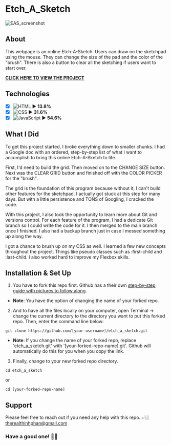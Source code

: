 # Etch_A_Sketch
![EAS_screenshot](https://user-images.githubusercontent.com/101987153/219825218-c5679419-110c-4bf1-9286-0f5863a15713.JPG)

## About
This webpage is an online Etch-A-Sketch. Users can draw on the sketchpad using the mouse. They can change the size of the pad and the color of the "brush". There is also a button to clear all the sketching if users want to start over.

**[CLICK HERE TO VIEW THE PROJECT](https://teephan91.github.io/etch_a_sketch/)**

## Technologies
- [x] ![HTML](https://img.shields.io/badge/-HTML-000?style=flat&logo=html5&logoColor=394148&color=fac60c) ► **13.8%** 
- [x] ![CSS](https://img.shields.io/badge/-CSS-000?style=flat&logo=css3&logoColor=394148&color=fac60c) ► **31.6%** 
- [x] ![JavaScript](https://img.shields.io/badge/-JavaScript-000?style=flat&logoColor=394148&logo=javascript&color=fac60c) ► **54.6%**

## What I Did
To get this project started, I broke everything down to smaller chunks. I had a Google doc with an ordered, step-by-step list of what I want to accomplish to bring this online Etch-A-Sketch to life. 

First, I'd need to build the grid. Then moved on to the CHANGE SIZE button. Next was the CLEAR GRID button and finished off with the COLOR PICKER for the "brush".

The grid is the foundation of this program because without it, I can't build other features for the sketchpad. I actually got stuck at this step for many days. But with a little persistence and TONS of Googling, I cracked the code.

With this project, I also took the opportunity to learn more about Git and versions control. For each feature of the program, I had a dedicate Git branch so I could write the code for it. I then merged to the main branch once I finished. I also had a backup branch just in case I messed something up along the way.

I got a chance to brush up on my CSS as well. I learned a few new concepts throughout the project. Things like pseudo classes such as :first-child and :last-child. I also worked hard to improve my Flexbox skills.

## Installation & Set Up
1. You have to fork this repo first. Github has a their own [step-by-step guide with pictures to follow along](https://docs.github.com/en/get-started/quickstart/fork-a-repo#forking-a-repository).
- **Note**: You have the option of changing the name of your forked repo.
2. And to have all the files locally on your computer, open Terminal -> change the current directory to the directory you want to put this forked repo. Then, enter the command line below:
```
git clone https://github.com/[your-username]/etch_a_sketch.git
```
- **Note**: If you change the name of your forked repo, replace 'etch_a_sketch.git' with '[your-forked-repo-name].git'. Github will automatically do this for you when you copy the link.
3. Finally, change to your new forked repo directory.
```
cd etch_a_sketch
```
or
```
cd [your-forked-repo-name]
```

## Support
Please feel free to reach out if you need any help with this repo. 👉🏼 therealthinhphan@gmail.com

### Have a good one! 👍🏼
